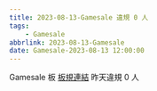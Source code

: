 ```yaml
---
title: 2023-08-13-Gamesale 違規 0 人
tags:
    - Gamesale
abbrlink: 2023-08-13-Gamesale
date: Gamesale-2023-08-13 12:00:00
---
```

Gamesale 板 [板規連結](https://www.ptt.cc/bbs/Gossiping/M.1637425085.A.07D.html)
昨天違規 0 人
